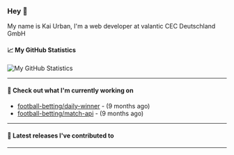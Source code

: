 ### Hey 👋

My name is Kai Urban, I'm a web developer at valantic CEC Deutschland GmbH

#### 📈 My GitHub Statistics

![My GitHub Statistics](https://github-readme-stats.vercel.app/api?username=Jegocz&show_icons=true&count_private=true&hide_title=true)

---

#### 👷 Check out what I'm currently working on

- [football-betting/daily-winner](https://github.com/football-betting/daily-winner) -  (9 months ago)
- [football-betting/match-api](https://github.com/football-betting/match-api) -  (9 months ago)

---

#### 🔭 Latest releases I've contributed to


---
